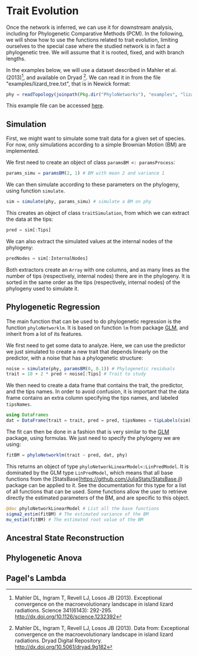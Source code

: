 # Trait Evolution

Once the network is inferred, we can use it for downstream analysis, including
for Phylogenetic Comparative Methods (PCM). In the following, we will show how
to use the functions related to trait evolution, limiting ourselves to the
special case where the studied network is in fact a phylogenetic tree. We will
assume that it is rooted, fixed, and with branch lengths.

In the examples below, we will use a dataset described in Mahler et al.
(2013)[^fn1], and available on Dryad [^fn2].  We can read it in from the file
"examples/lizard_tree.txt", that is in Newick format:
```julia
phy = readTopology(joinpath(Pkg.dir("PhyloNetworks"), "examples", "lizard_tree.txt"));
```
This example file can be accessed
[here](https://github.com/crsl4/PhyloNetworks/master/examples/lizard_tree.txt).

[^fn1]: Mahler DL, Ingram T, Revell LJ, Losos JB (2013). Exceptional
convergence on the macroevolutionary landscape in island lizard radiations.
Science 341(6143): 292-295. http://dx.doi.org/10.1126/science.1232392

[^fn2]: Mahler DL, Ingram T, Revell LJ, Losos JB (2013). Data from: Exceptional
convergence on the macroevolutionary landscape in island lizard radiations.
Dryad Digital Repository. http://dx.doi.org/10.5061/dryad.9g182

## Simulation

First, we might want to simulate some trait data for a given set of species. For
now, only simulations according to a simple Brownian Motion (BM) are implemented.

We first need to create an object of class `paramsBM <: paramsProcess`:
```julia
params_simu = paramsBM(2, 1) # BM with mean 2 and variance 1
```
We can then simulate according to these parameters on the phylogeny, using
function `simulate`.
```julia
sim = simulate(phy, params_simu) # simulate a BM on phy
```
This creates an object of class `traitSimulation`, from which we can extract 
the data at the tips:
```julia
pred = sim[:Tips]
```
We can also extract the simulated values at the internal nodes of the
phylogeny:
```julia
predNodes = sim[:InternalNodes]
```
Both extractors create an `Array` with one columns, and as many lines as the
number of tips (respectively, internal nodes) there are in the phylogeny.  It
is sorted in the same order as the tips (respectively, internal nodes) of the
phylogeny used to simulate it.

## Phylogenetic Regression

The main function that can be used to do phylogenetic regression is the
function `phyloNetworklm`. It is based on function `lm` from package
[GLM](https://github.com/JuliaStats/GLM.jl), and inherit from a lot of its
features.

We first need to get some data to analyze. Here, we can use the predictor we
just simulated to create a new trait that depends linearly on the predictor,
with a noise that has a phylogenetic structure:
```julia
noise = simulate(phy, paramsBM(0, 0.1)) # Phylogenetic residuals
trait = 10 + 2 * pred + noise[:Tips] # Trait to study
```
We then need to create a data frame that contains the trait, the predictor, and
the tips names.  In order to avoid confusion, it is important that the data
frame contains an extra column specifying the tips names, and labeled
`tipsNames`.
```julia
using DataFrames
dat = DataFrame(trait = trait, pred = pred, tipsNames = tipLabels(sim))
```

The fit can then be done in a fashion that is very similar to the
[GLM](https://github.com/JuliaStats/GLM.jl) package, using formulas. We just
need to specify the phylogeny we are using:
```julia
fitBM = phyloNetworklm(trait ~ pred, dat, phy)
``` 
This returns an object of type `phyloNetworkLinearModel<:LinPredModel`. It is
dominated by the GLM type `LinPredModel`, which means that all base functions
from the [StatsBase]https://github.com/JuliaStats/StatsBase.jl) package can be
applied to it. See the documentation for this type for a list of all functions
that can be used.  Some functions allow the user to retrieve directly the
estimated parameters of the BM, and are specific to this object.
```julia
@doc phyloNetworkLinearModel # List all the base functions
sigma2_estim(fitBM) # The estimated variance of the BM
mu_estim(fitBM) # The estimated root value of the BM
```

## Ancestral State Reconstruction

## Phylogenetic Anova

## Pagel's Lambda

